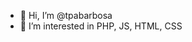 - 👋 Hi, I’m @tpabarbosa
- 👀 I’m interested in PHP, JS, HTML, CSS


<!---
- 🌱 I’m currently learning ...
- 💞️ I’m looking to collaborate on ...
- 📫 How to reach me ...
tpabarbosa/tpabarbosa is a ✨ special ✨ repository because its `README.md` (this file) appears on your GitHub profile.
You can click the Preview link to take a look at your changes.
--->

